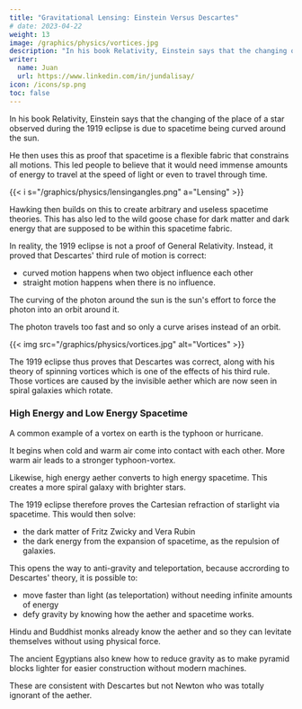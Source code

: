 ```yaml
---
title: "Gravitational Lensing: Einstein Versus Descartes"
# date: 2023-04-22
weight: 13
image: /graphics/physics/vortices.jpg
description: "In his book Relativity, Einstein says that the changing of a star's place during the 1919 eclipse is due to spacetime being curved around the sun"
writer:
  name: Juan
  url: https://www.linkedin.com/in/jundalisay/
icon: /icons/sp.png
toc: false
---
```



In his book Relativity, Einstein says that the changing of the place of a star observed during the 1919 eclipse is due to spacetime being curved around the sun. 

He then uses this as proof that spacetime is a flexible fabric that constrains all motions. This led people to believe that it would need immense amounts of energy to travel at the speed of light or even to travel through time.
  
{{< i s="/graphics/physics/lensingangles.png" a="Lensing" >}}


Hawking then builds on this to create arbitrary and useless spacetime theories. This has also led to the wild goose chase for dark matter and dark energy that are supposed to be within this spacetime fabric.

In reality, the 1919 eclipse is not a proof of General Relativity. Instead, it proved that Descartes' third rule of motion is correct:
- curved motion happens when two object influence each other
- straight motion happens when there is no influence.

The curving of the photon around the sun is the sun's effort to force the photon into an orbit around it. 

The photon travels too fast and so only a curve arises instead of an orbit. 

{{< img src="/graphics/physics/vortices.jpg" alt="Vortices" >}}


The 1919 eclipse thus proves that Descartes was correct, along with his theory of spinning vortices which is one of the effects of his third rule. Those vortices are caused by the invisible aether which are now seen in spiral galaxies which rotate. 


### High Energy and Low Energy Spacetime

A common example of a vortex on earth is the typhoon or hurricane. 

<!-- Part of that causal aether manifests nowadays as the "Higgs field" which has two energy states, just as Descartes' aether has two kinds as to create the vortex.  -->

It begins when cold and warm air come into contact with each other. More warm air leads to a stronger typhoon-vortex. 

Likewise, high energy aether converts to high energy spacetime. This creates a more spiral galaxy with brighter stars.

The 1919 eclipse therefore proves the Cartesian refraction of starlight via spacetime. This would then solve:
- the dark matter of Fritz Zwicky and Vera Rubin 
- the dark energy from the expansion of spacetime, as the repulsion of galaxies. 

This opens the way to anti-gravity and teleportation, because accrording to Descartes' theory, it is possible to:
- move faster than light (as teleportation) without needing infinite amounts of energy
- defy gravity by knowing how the aether and spacetime works. 

Hindu and Buddhist monks already know the aether and so they can levitate themselves without using physical force. 

The ancient Egyptians also knew how to reduce gravity as to make pyramid blocks lighter for easier construction without modern machines. 

These are consistent with Descartes but not Newton who was totally ignorant of the aether. 

